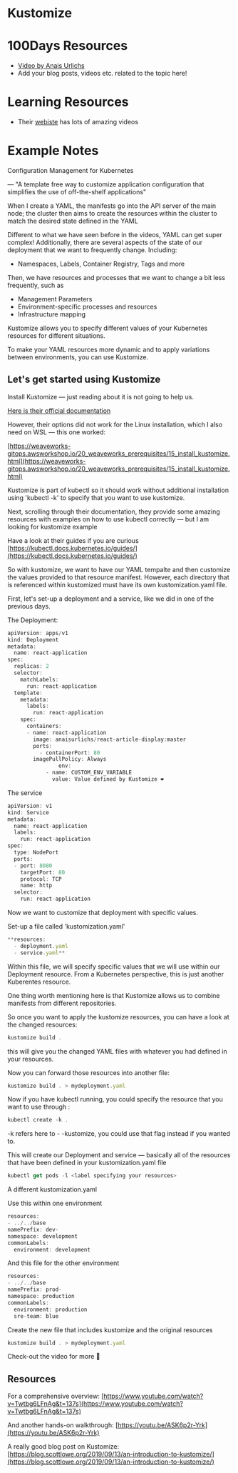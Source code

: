 # Kustomize

# 100Days Resources
* [Video by Anais Urlichs](https://youtu.be/Gc-nO3oxxk8)
* Add your blog posts, videos etc. related to the topic here!

# Learning Resources
- Their [webiste](https://kustomize.io/) has lots of amazing videos

# Example Notes

Configuration Management for Kubernetes

— "A template free way to customize application configuration that simplifies the use of off-the-shelf applications"

When I create a YAML, the manifests go into the API server of the main node; the cluster then aims to create the resources within the cluster to match the desired state defined in the YAML

Different to what we have seen before in the videos, YAML can get super complex! Additionally, there are several aspects of the state of our deployment that we want to frequently change. Including:

- Namespaces, Labels, Container Registry, Tags and more

Then, we have resources and processes that we want to change a bit less frequently, such as

- Management Parameters
- Environment-specific processes and resources
- Infrastructure mapping

Kustomize allows you to specify different values of your Kubernetes resources for different situations. 

To make your YAML resources more dynamic and to apply variations between environments, you can use Kustomize.

## Let's get started using Kustomize

Install Kustomize — just reading about it is not going to help us.

[Here is their official documentation](https://kubectl.docs.kubernetes.io/installation/) 

However, their options did not work for the Linux installation, which I also need on WSL — this one worked:

[https://weaveworks-gitops.awsworkshop.io/20_weaveworks_prerequisites/15_install_kustomize.html](https://weaveworks-gitops.awsworkshop.io/20_weaveworks_prerequisites/15_install_kustomize.html) 

Kustomize is part of kubectl so it should work without additional installation using 'kubectl -k' to specify that you want to use kustomize.

Next, scrolling through their documentation, they provide some amazing resources with examples on how to use kubectl correctly — but I am looking for kustomize example

Have a look at their guides if you are curious [https://kubectl.docs.kubernetes.io/guides/](https://kubectl.docs.kubernetes.io/guides/) 

So with kustomize, we want to have our YAML tempalte and then customize the values provided to that resource manifest. However, each directory that is referenced within kustomized must have its own kustomization.yaml file.

First, let's set-up a deployment and a service, like we did in one of the previous days.

The Deployment:

```jsx
apiVersion: apps/v1
kind: Deployment
metadata:
  name: react-application
spec:
  replicas: 2
  selector:
    matchLabels:
      run: react-application
  template:
    metadata:
      labels:
        run: react-application
    spec:
      containers:
      - name: react-application
        image: anaisurlichs/react-article-display:master
        ports:
          - containerPort: 80
        imagePullPolicy: Always
				env:
            - name: CUSTOM_ENV_VARIABLE
              value: Value defined by Kustomize ❤️
```

The service

```jsx
apiVersion: v1
kind: Service
metadata:
  name: react-application
  labels:
    run: react-application
spec:
  type: NodePort
  ports:
  - port: 8080
    targetPort: 80
    protocol: TCP
    name: http
  selector:
    run: react-application
```

Now we want to customize that deployment with specific values.

Set-up a file called 'kustomization.yaml'

```jsx
**resources:
  - deployment.yaml
  - service.yaml**
```

Within this file, we will specify specific values that we will use within our Deployment resource. From a Kubernetes perspective, this is just another Kuberentes resource.

One thing worth mentioning here is that Kustomize allows us to combine manifests from different repositories.

So once you want to apply the kustomize resources, you can have a look at the changed resources:

```jsx
kustomize build .
```

this will give you the changed YAML files with whatever you had defined in your resources.

Now you can forward those resources into another file:

```jsx
kustomize build . > mydeployment.yaml
```

Now if you have kubectl running, you could specify the resource that you want to use through :

```jsx
kubectl create -k .
```

-k refers here to - -kustomize, you could use that flag instead if you wanted to.

This will create our Deployment and service — basically all of the resources that have been defined in your kustomization.yaml file

```jsx
kubectl get pods -l <label specifying your resources>
```

A different kustomization.yaml

Use this within one environment

```jsx
resources:
- ../../base
namePrefix: dev-
namespace: development
commonLabels:
  environment: development

```

And this file for the other environment

```jsx
resources:
- ../../base
namePrefix: prod-
namespace: production
commonLabels:
  environment: production
  sre-team: blue
```

Create the new file that includes kustomize and the original resources

```jsx
kustomize build . > mydeployment.yaml
```

Check-out the video for more 🙂

## Resources

For a comprehensive overview: [https://www.youtube.com/watch?v=Twtbg6LFnAg&t=137s](https://www.youtube.com/watch?v=Twtbg6LFnAg&t=137s)

And another hands-on walkthrough: [https://youtu.be/ASK6p2r-Yrk](https://youtu.be/ASK6p2r-Yrk)

A really good blog post on Kustomize: [https://blog.scottlowe.org/2019/09/13/an-introduction-to-kustomize/](https://blog.scottlowe.org/2019/09/13/an-introduction-to-kustomize/)